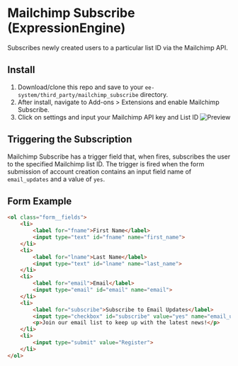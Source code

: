 # Mailchimp Subscribe (ExpressionEngine)
Subscribes newly created users to a particular list ID via the Mailchimp API.

## Install
1. Download/clone this repo and save to your `ee-system/third_party/mailchimp_subscribe` directory.
2. After install, navigate to Add-ons > Extensions and enable Mailchimp Subscribe.
3. Click on settings and input your Mailchimp API key and List ID
![Preview](http://cl.ly/image/400U3c2d0T3H/Screen%20Shot%202014-01-08%20at%2010.34.12%20AM.png)

## Triggering the Subscription
Mailchimp Subscribe has a trigger field that, when fires, subscribes the user to the specified Mailchimp list ID. The trigger is fired when the form submission of account creation contains an input field name of `email_updates` and a value of `yes`.

## Form Example

```html
<ol class="form__fields">
	<li>
		<label for="fname">First Name</label>
		<input type="text" id="fname" name="first_name">
	</li>
	<li>
		<label for="lname">Last Name</label>
		<input type="text" id="lname" name="last_name">
	</li>
	<li>
		<label for="email">Email</label>
		<input type="email" id="email" name="email">
	</li>
	<li>
		<label for="subscribe">Subscribe to Email Updates</label>
		<input type="checkbox" id="subscribe" value="yes" name="email_updates">
		<p>Join our email list to keep up with the latest news!</p>
	</li>
	<li>
		<input type="submit" value="Register">
	</li>
</ol>
```
